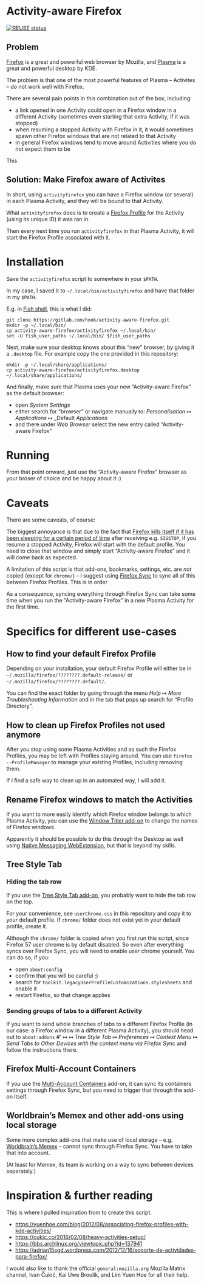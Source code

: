 <!--
SPDX-License-Identifier: CC0-1.0
SPDX-FileCopyrightText: © 2021 Matija Šuklje <matija@suklje.name>
-->

# Activity-aware Firefox

[![REUSE status](https://api.reuse.software/badge/gitlab.com/hook/activity-aware-firefox)](https://api.reuse.software/info/gitlab.com/hook/activity-aware-firefox)

## Problem

[Firefox][] is a great and powerful web browser by Mozilla, and [Plasma][] is a great and powerful desktop by KDE.

The problem is that one of the most powerful features of Plasma – Activites – do not work well with Firefox.

There are several pain points in this combination out of the box, including:

- a link opened in one Activity could open in a Firefox window in a different Activity (sometimes even starting that extra Activity, if it was stopped)
- when resuming a stopped Activity with Firefox in it, it would sometimes spawn other Firefox windows that are not related to that Activity
- in general Firefox windows tend to move around Activities where you do not expect them to be

This 

[firefox]: https://getfirefox.org
[plasma]: https://kde.org/plasma-desktop/


## Solution: Make Firefox aware of Activites

In short, using `activityfirefox` you can have a Firefox window (or several) in each Plasma Activity, and they will be bound to that Activity.

What `activityfirefox` does is to create a [Firefox Profile][profile] for the Activity (using its unique ID) it was ran in.

[profile]: https://support.mozilla.org/en-US/kb/profiles-where-firefox-stores-user-data

Then every next time you run `activityfirefox` in that Plasma Activity, it will start the Firefox Profile associated with it.


# Installation

Save the `activityfirefox` script to somewhere in your `$PATH`.

In my case, I saved it to `~/.local/bin/activityfirefox` and have that folder in my `$PATH`.

E.g. in [Fish shell][fish], this is what I did:

[fish]: https://fishshell.com/

```fish
git clone https://gitlab.com/hook/activity-aware-firefox.git
mkdir -p ~/.local/bin/
cp activity-aware-firefox/activityfirefox ~/.local/bin/
set -U fish_user_paths ~/.local/bin/ $fish_user_paths
```

Next, make sure your desktop knows about this “new” browser, by giving it a `.desktop` file. For example copy the one provided in this repository:

```fish
mkdir -p ~/.local/share/applications/
cp activity-aware-firefox/activityfirefox.desktop ~/.local/share/applications/
```

And finally, make sure that Plasma uses your new ”Activity-aware Firefox” as the default browser:

- open _System Settings_
- either search for “browser” or navigate manually to: _Personalisation_ ↦ _Applications_ ↦ _Default _Applications_
- and there under _Web Browser_ select the new entry called “Activity-aware Firefox”


# Running

From that point onward, just use the “Activity-aware Firefox” browser as your broser of choice and be happy about it :)


# Caveats

There are some caveats, of course:

The biggest annoyance is that due to the fact that [Firefox kills itself if it has been sleeping for a certain period of time][ff_stop] after receiving e.g. `SIGSTOP`, if you resume a stopped Activity, Firefox will start with the default profile. You need to close that window and simply start “Activity-aware Firefox” and it will come back as expected.


A limitation of this script is that add-ons, bookmarks, settings, etc. are _not_ copied (except for `chrome/`) – I suggest using [Firefox Sync][sync] to sync all of this between Firefox Profiles. This is in order

As a consequence, syncing everything through Firefox Sync can take some time when you run the “Activity-aware Firefox” in a new Plasma Activity for the first time.

[sync]: https://www.mozilla.org/en-US/firefox/sync/
[ff_stop]: https://searchfox.org/mozilla-central/source/dom/ipc/ContentParent.h#1490


# Specifics for different use-cases


## How to find your default Firefox Profile

Depending on your installation, your default Firefox Profile will either be in `~/.mozilla/firefox/????????.default-release/` or `~/.mozilla/firefox/????????.default/`.

You can find the exact folder by going through the menu _Help_ ↦ _More Troubleshooting Information_ and in the tab that pops up search for “Profile Directory”.


## How to clean up Firefox Profiles not used anymore

After you stop using some Plasma Activities and as such the Firefox Profiles, you may be left with Profiles staying around. You can use `firefox --ProfileManager` to manage your existing Profiles, including removing them.

If I find a safe way to clean up in an automated way, I will add it.


## Rename Firefox windows to match the Activities

If you want to more easily identify which Firefox window belongs to which Plasma Activity, you can use the [Window Titler add-on][wt] to change the names of Firefox windows.

[wt]: https://addons.mozilla.org/en-GB/firefox/addon/window-titler/

Apparently it should be possible to do this through the Desktop as well using [Native Messaging WebExtension][native_messaging], but that is beyond my skills.

[native_messaging]: https://developer.mozilla.org/en-US/docs/Mozilla/Add-ons/WebExtensions/Native_messaging


## Tree Style Tab


### Hiding the tab row

If you use the [Tree Style Tab add-on][tst], you probably want to hide the tab row on the top.

[tst]: https://addons.mozilla.org/en-US/firefox/addon/tree-style-tab/

For your convenience, see `userChrome.css` in this repository and copy it to your default profile. If `chrome/` folder does not exist yet in your default profile, create it.

Although the `chrome/` folder is copied when you first run this script, since Firefox 57 user chrome is by default disabled. So even after everything syncs over Firefox Sync, you will need to enable user chrome yourself. You can do so, if you:

- open `about:config`
- confirm that you will be careful ;)
- search for `toolkit.legacyUserProfileCustomizations.stylesheets` and enable it
- restart Firefox, so that change applies


### Sending groups of tabs to a different Activity

If you want to send whole branches of tabs to a different Firefox Profile (in our case: a Firefox window in a different Plasma Activity), you should head out to `about:addons` #' ↦ ↦ _Tree Style Tab_ ↦ _Preferences_ ↦ _Context Menu_ ↦ _Send Tabs to Other Devices with the context menu via Firefox Sync_ and follow the instructions there.


## Firefox Multi-Account Containers

If you use the [Multi-Account Containers][containers] add-on, it can sync its containers settings through Firefox Sync, but you need to trigger that through the add-on itself.

[containers]: https://addons.mozilla.org/en-GB/firefox/addon/multi-account-containers/


## Worldbrain’s Memex and other add-ons using local storage

Some more complex add-ons that make use of local storage – e.g. [Worldbrain’s Memex][memex] – cannot sync through Firefox Sync. You have to take that into account.

(At least for Memex, its team is working on a way to sync between devices separately.)

[memex]: https://getmemex.com/


# Inspiration & further reading

This is where I pulled inspiration from to create this script.

- <https://yuenhoe.com/blog/2012/08/associating-firefox-profiles-with-kde-activities/>
- <https://cukic.co/2016/02/08/heavy-activities-setup/>
- <https://bbs.archlinux.org/viewtopic.php?id=137941>
- <https://adrian15sgd.wordpress.com/2012/12/16/soporte-de-actividades-para-firefox/>

I would also like to thank the official `general:mozilla.org` Mozilla Matrix channel, Ivan Čukić, Kai Uwe Broulik, and Lim Yuen Hoe for all their help. 
